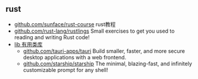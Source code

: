 ## rust
- [github.com/sunface/rust-course](https://github.com/sunface/rust-course) rust教程
- [github.com/rust-lang/rustlings](https://github.com/rust-lang/rustlings) Small exercises to get you used to reading and writing Rust code!
- [lib 有用类库](lib.md)
	- [github.com/tauri-apps/tauri](https://github.com/tauri-apps/tauri) Build smaller, faster, and more secure desktop applications with a web frontend.
	- [github.com/starship/starship](https://github.com/starship/starship) The minimal, blazing-fast, and infinitely customizable prompt for any shell! 